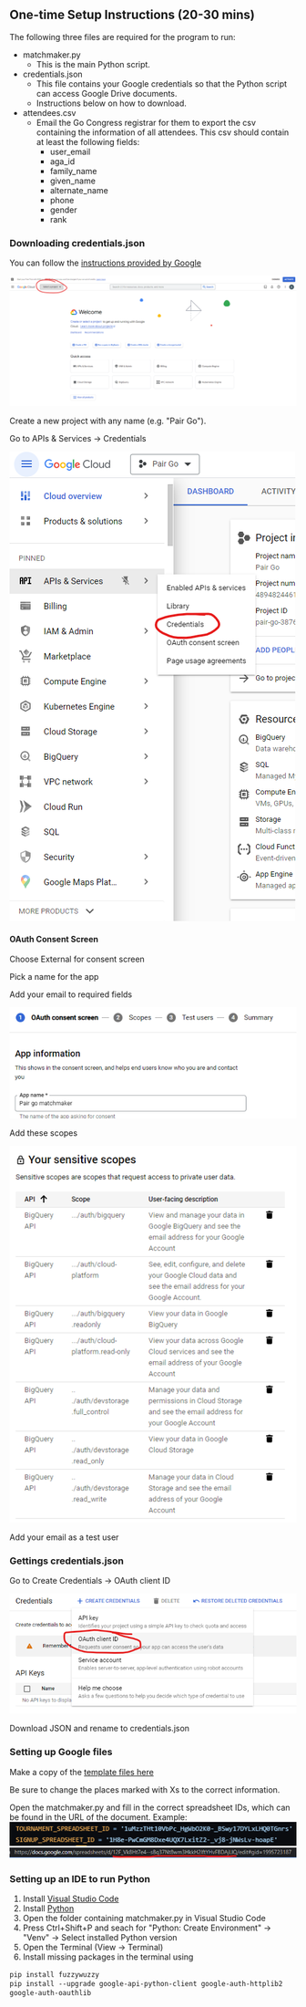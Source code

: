 ## One-time Setup Instructions (20-30 mins)

The following three files are required for the program to run: 
- matchmaker.py
  - This is the main Python script.
- credentials.json
  - This file contains your Google credentials so that the Python script can access Google Drive documents.
  - Instructions below on how to download.
- attendees.csv
  - Email the Go Congress registrar for them to export the csv containing the information of all attendees. This csv should contain at least the following fields:
    - user_email
    - aga_id
    - family_name
    - given_name
    - alternate_name
    - phone
    - gender
    - rank

### Downloading credentials.json

You can follow the [instructions provided by Google](https://developers.google.com/docs/api/quickstart/python)

![image](images/setup_select_project.png)

Create a new project with any name (e.g. "Pair Go").

Go to APIs & Services -> Credentials

![image](images/setup_select_credentials.png)

#### OAuth Consent Screen

Choose External for consent screen

Pick a name for the app

Add your email to required fields

![image](images/setup_app_info.png)

Add these scopes

![image](images/setup_scopes.png)

Add your email as a test user

### Gettings credentials.json

Go to Create Credentials -> OAuth client ID

![image](images/setup_select_oauth.png)

Download JSON and rename to credentials.json

### Setting up Google files

Make a copy of the [template files here](https://drive.google.com/drive/folders/1gv6l1rI5Mci498kiZeP2z3UkYQp-BQ2j?usp=sharing)

Be sure to change the places marked with Xs to the correct information.

Open the matchmaker.py and fill in the correct spreadsheet IDs, which can be found in the URL of the document.
Example:
![image](images/setup_url_ids.png)
![image](images/setup_example_url.png)

### Setting up an IDE to run Python

1. Install [Visual Studio Code](https://code.visualstudio.com/Download)
2. Install [Python](https://www.python.org/downloads/)
3. Open the folder containing matchmaker.py in Visual Studio Code
4. Press Ctrl+Shift+P and seach for "Python: Create Environment" -> "Venv" -> Select installed Python version
5. Open the Terminal (View -> Terminal)
6. Install missing packages in the terminal using
```
pip install fuzzywuzzy
pip install --upgrade google-api-python-client google-auth-httplib2 google-auth-oauthlib
```

